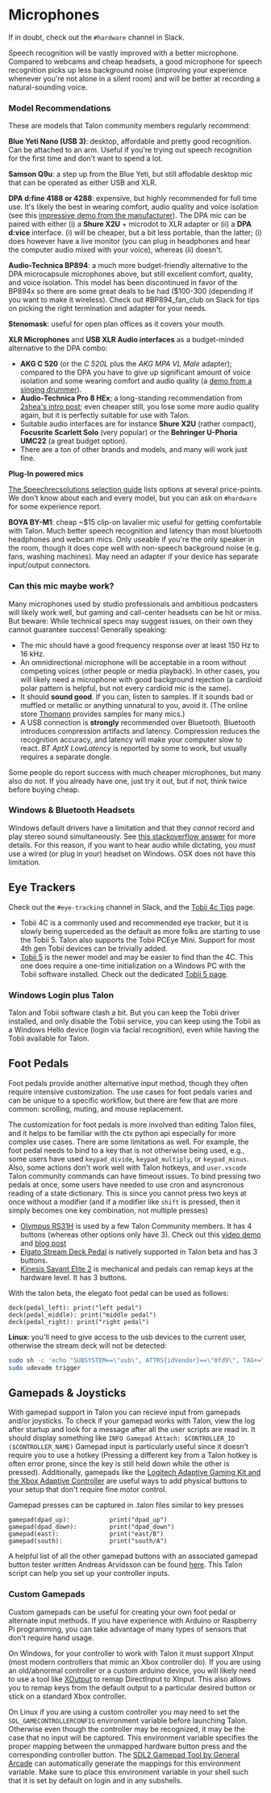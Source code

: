 # Microphones

If in doubt, check out the `#hardware` channel in Slack.

Speech recognition will be vastly improved with a better microphone. Compared to webcams and cheap headsets, a good microphone for speech recognition picks up less background noise (improving your experience whenever you're not alone in a silent room) and will be better at recording a natural-sounding voice.

### Model Recommendations

These are models that Talon community members regularly recommend:

**Blue Yeti Nano (USB 3)**: desktop, affordable and pretty good recognition. Can be attached to an arm. Useful if you're trying out speech recognition for the first time and don't want to spend a lot.

**Samson Q9u**: a step up from the Blue Yeti, but still affodable desktop mic that can be operated as either USB and XLR.

**DPA d:fine 4188 or 4288**: expensive, but highly recommended for full time use. It's likely the best in wearing comfort, audio quality and voice isolation (see this [impressive demo from the manufacturer](https://youtu.be/35GvWlRirxI)). The DPA mic can be paired with either (i) a **Shure X2U** + microdot to XLR adapter or (ii) a **DPA d:vice** interface. (i) will be cheaper, but a bit less portable, than the latter; (i) does however have a live monitor (you can plug in headphones and hear the computer audio mixed with your voice), whereas (ii) doesn't.

**Audio-Technica BP894**: a much more budget-friendly alternative to the DPA microcapsule microphones above, but still excellent comfort, quality, and voice isolation. This model has been discontinued in favor of the BP894x so there are some great deals to be had ($100-300 (depending if you want to make it wireless). Check out #BP894_fan_club on Slack for tips on picking the right termination and adapter for your needs.

**Stenomask**: useful for open plan offices as it covers your mouth.

**XLR Microphones** and **USB XLR Audio interfaces** as a budget-minded alternative to the DPA combo:

- **AKG C 520** (or the _C 520L_ plus the _AKG MPA VL Male_ adapter); compared to the DPA you have to give up significant amount of voice isolation and some wearing comfort and audio quality (a [demo from a singing drummer](https://www.youtube.com/watch?v=cwCea9SIbNg&t=235s)).
- **Audio-Technica Pro 8 HEx**; a long-standing recommendation from [2shea's intro post][whalequench-gettingstarted]; even cheaper still, you lose some more audio quality again, but it is perfectly suitable for use with Talon.
- Suitable audio interfaces are for instance **Shure X2U** (rather compact), **Focusrite Scarlett Solo** (very popular) or the **Behringer U-Phoria UMC22** (a great budget option).
- There are a ton of other brands and models, and many will work just fine.

[whalequench-gettingstarted]: https://whalequench.club/blog/2019/09/03/learning-to-speak-code.html

**Plug-In powered mics**

[The Speechrecsolutions selection guide](https://www.speechrecsolutions.com/MicGuide.htm) lists options at several price-points. We don't know about each and every model, but you can ask on `#hardware` for some experience report.

**BOYA BY-M1**: cheap ~$15 clip-on lavalier mic useful for getting comfortable with Talon. Much better speech recognition and latency than most bluetooth headphones and webcam mics. Only useable if you're the only speaker in the room, though it does cope well with non-speech background noise (e.g. fans, washing machines). May need an adapter if your device has separate input/output connectors.

### Can this mic maybe work?

Many microphones used by studio professionals and ambitious podcasters will likely work well, but gaming and call-center headsets can be hit or miss. But beware: While technical specs may suggest issues, on their own they cannot guarantee success! Generally speaking:

- The mic should have a good frequency response over at least 150 Hz to 16 kHz.
- An omnidirectional microphone will be acceptable in a room without competing voices (other people or media playback). In other cases, you will likely need a microphone with good background rejection (a cardioid polar pattern is helpful, but not every cardioid mic is the same).
- It should **sound good**. If you can, listen to samples. If it sounds bad or muffled or metallic or anything unnatural to you, avoid it. (The online store [Thomann](https://www.thomann.de/intl/microphones.html) provides samples for many mics.)
- A USB connection is **strongly** recommended over Bluetooth. Bluetooth introduces compression artifacts and latency. Compression reduces the recognition accuracy, and latency will make your computer slow to react. _BT AptX LowLatency_ is reported by some to work, but usually requires a separate dongle.

Some people do report success with much cheaper microphones, but many also do not. If you already have one, just try it out, but if not, think twice before buying cheap.

### Windows & Bluetooth Headsets

Windows default drivers have a limitation and that they _cannot_ record and play stereo sound simultaneously. See [this stackoverflow answer](https://superuser.com/questions/978089/simultaneous-use-of-a2dp-and-hfp-bluetooth-profiles) for more details. For this reason, if you want to hear audio while dictating, you _must_ use a wired (or plug in your) headset on Windows. OSX does not have this limitation.

## Eye Trackers

Check out the `#eye-tracking` channel in Slack, and the [Tobii 4c Tips](tobii_4c) page.

- Tobii 4C is a commonly used and recommended eye tracker, but it is slowly being superceded as the default as more folks are starting to use the Tobii 5. Talon also supports the Tobii PCEye Mini. Support for most 4th gen Tobii devices can be trivially added.
- [Tobii 5](https://gaming.tobii.com/product/eye-tracker-5/) is the newer model and may be easier to find than the 4C. This one does require a one-time initialization on a Windows PC with the Tobii software installed. Check out the dedicated [Tobii 5 page](../Hardware/tobii_5.md).

### Windows Login plus Talon

Talon and Tobii software clash a bit. But you can keep the Tobii driver installed, and only disable the Tobii service, you can keep using the Tobii as a Windows Hello device (login via facial recognition), even while having the Tobii available for Talon.

## Foot Pedals

Foot pedals provide another alternative input method, though they often require intensive customization. The use cases for foot pedals varies and can be unique to a specific workflow, but there are few that are more common: scrolling, muting, and mouse replacement.

The customization for foot pedals is more involved than editing Talon files, and it helps to be familiar with the ctx python api especially for more complex use cases. There are some limitations as well. For example, the foot pedal needs to bind to a key that is not otherwise being used, e.g., some users have used `keypad_divide`, `keypad_multiply`, or `keypad_minus`. Also, some actions don't work well with Talon hotkeys, and `user.vscode` Talon community commands can have timeout issues. To bind pressing two pedals at once, some users have needed to use cron and asyncronous reading of a state dictionary. This is since you cannot press two keys at once without a modifier (and if a modifier like `shift` is pressed, then it simply becomes one key combination, not multiple presses)

- [Olympus RS31H](https://dictation.omsystem.com/product/rs-31h-footswitch/) is used by a few Talon Community members. It has 4 buttons (whereas other options only have 3). Check out this [video demo](https://youtu.be/eysWOhPldFQ) and [blog post](https://liannaee.blogspot.com/2023/03/olympus-rs31h-hardware-with-talon-voice.html)
- [Elgato Stream Deck Pedal](https://www.elgato.com/en/stream-deck-pedal) is natively supported in Talon beta and has 3 buttons.
- [Kinesis Savant Elite 2](https://kinesis-ergo.com/shop/savant-elite2-triple-pedal/) is mechanical and pedals can remap keys at the hardware level. It has 3 buttons.

With the talon beta, the elegato foot pedal can be used as follows:

```talon
deck(pedal_left): print("left pedal")
deck(pedal_middle): print("middle pedal")
deck(pedal_right): print("right pedal")
```

**Linux**: you'll need to give access to the usb devices to the current user, otherwise the stream deck will not be detected:

```bash
sudo sh -c 'echo "SUBSYSTEM==\"usb\", ATTRS{idVendor}==\"0fd9\", TAG+=\"uaccess\"" > /etc/udev/rules.d/70-streamdeck.rules'
sudo udevadm trigger
```

## Gamepads & Joysticks

With gamepad support in Talon you can recieve input from gamepads and/or joysticks. To check if your gamepad works with Talon, view the log after startup and look for a message after all the user scripts are read in. It should display something like `INFO Gamepad Attach: $CONTROLLER_ID ($CONTROLLER_NAME)` Gamepad input is particularly useful since it doesn't require you to use a hotkey (Pressing a different key from a Talon hotkey is often error prone, since the key is still held down while the other is pressed). Additionally, gamepads like the [Logitech Adaptive Gaming Kit and the Xbox Adaptive Controller](https://www.logitechg.com/en-us/products/gamepads/adaptive-gaming-kit-accessories) are useful ways to add physical buttons to your setup that don't require fine motor control.

Gamepad presses can be captured in .talon files similar to key presses

```talon
gamepad(dpad_up):           print("dpad_up")
gamepad(dpad_down):         print("dpad_down")
gamepad(east):              print("east/B")
gamepad(south):             print("south/A")
```

A helpful list of all the other gamepad buttons with an associated gamepad button tester written Andreas Arvidsson can be found [here](https://github.com/AndreasArvidsson/andreas-talon/tree/master/plugins/gamepad_tester). This Talon script can help you set up your controller inputs.

### Custom Gamepads

Custom gamepads can be useful for creating your own foot pedal or alternate input methods. If you have experience with Arduino or Raspberry Pi programming, you can take advantage of many types of sensors that don't require hand usage.

On Windows, for your controller to work with Talon it must support XInput (most modern controllers that mimic an Xbox controller do). If you are using an old/abnormal controller or a custom arduino device, you will likely need to use a tool like [XOutput](https://github.com/csutorasa/XOutput) to remap DirectInput to XInput. This also allows you to remap keys from the default output to a particular desired button or stick on a standard Xbox controller.

On Linux if you are using a custom controller you may need to set the `SDL_GAMECONTROLLERCONFIG` environment variable before launching Talon. Otherwise even though the controller may be recognized, it may be the case that no input will be captured. This environment variable specifies the proper mapping between the unmapped hardware button press and the corresponding controller button. The [SDL2 Gamepad Tool by General Arcade](https://generalarcade.com/gamepadtool/) can automatically generate the mappings for this environment variable. Make sure to place this environment variable in your shell such that it is set by default on login and in any subshells.
